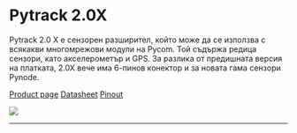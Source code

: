 # Pytrack 2.0X

Pytrack 2.0 X е сензорен разширител, който може да се използва с всякакви многомрежови модули на Pycom. Той съдържа редица сензори, като акселерометър и GPS. За разлика от предишната версия на платката, 2.0Х вече има 6-пинов конектор и за новата гама сензори Pynode.

[Product page](https://docs.pycom.io/datasheets/expansionboards/pytrack2/)
[Datasheet](https://docs.pycom.io/gitbook/assets/PyTrack2X_specsheet.pdf)
[Pinout](https://docs.pycom.io/gitbook/assets/pytrack2-pinout.pdf)

![](https://pycom.io/wp-content/uploads/2020/05/8CC1A8FC-92DA-4BEB-ADF0-AD268CC4AE62.png)

---
